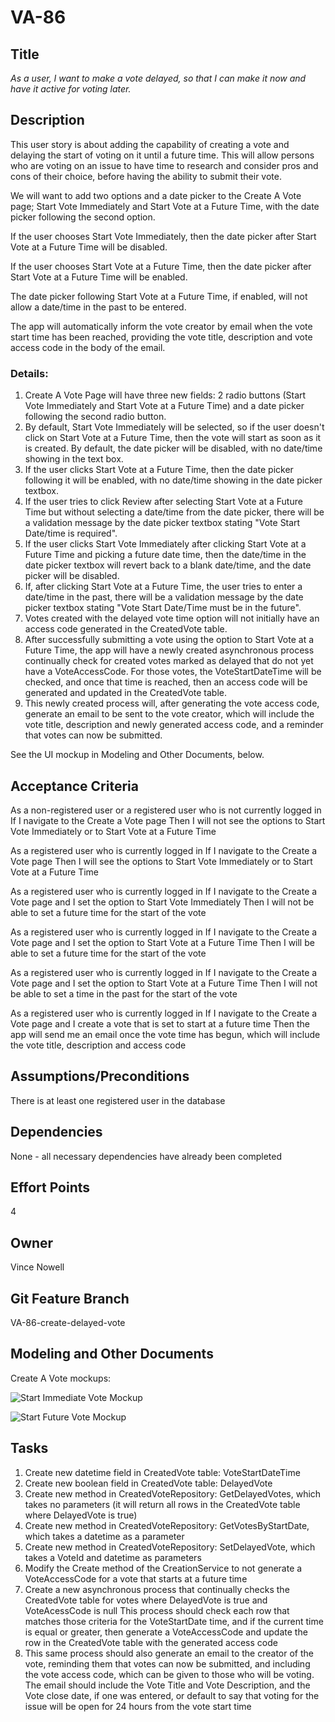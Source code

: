 # VA-86

## Title

*As a user, I want to make a vote delayed, so that I can make it now and have it active for voting later.*

## Description

This user story is about adding the capability of creating a vote and delaying the start of voting on it until a future time. This will allow persons who are voting on an issue to have time to research and consider pros and cons of their choice, before having the ability to submit their vote.

We will want to add two options and a date picker to the Create A Vote page; Start Vote Immediately and Start Vote at a Future Time, with the date picker following the second option.

If the user chooses Start Vote Immediately, then the date picker after Start Vote at a Future Time will be disabled.

If the user chooses Start Vote at a Future Time, then the date picker after Start Vote at a Future Time will be enabled.

The date picker following Start Vote at a Future Time, if enabled, will not allow a date/time in the past to be entered.

The app will automatically inform the vote creator by email when the vote start time has been reached, providing the vote title, description and vote access code in the body of the email.

### Details:

1. Create A Vote Page will have three new fields: 2 radio buttons (Start Vote Immediately and Start Vote at a Future Time) and a date picker following the second radio button.
2. By default, Start Vote Immediately will be selected, so if the user doesn't click on Start Vote at a Future Time, then the vote will start as soon as it is created. By default, the date picker will be disabled, with no date/time showing in the text box.
3. If the user clicks Start Vote at a Future Time, then the date picker following it will be enabled, with no date/time showing in the date picker textbox.
4. If the user tries to click Review after selecting Start Vote at a Future Time but without selecting a date/time from the date picker, there will be a validation message by the date picker textbox stating "Vote Start Date/time is required".
5. If the user clicks Start Vote Immediately after clicking Start Vote at a Future Time and picking a future date time, then the date/time in the date picker textbox will revert back to a blank date/time, and the date picker will be disabled.
6. If, after clicking Start Vote at a Future Time, the user tries to enter a date/time in the past, there will be a validation message by the date picker textbox stating "Vote Start Date/Time must be in the future".
7. Votes created with the delayed vote time option will not initially have an access code generated in the CreatedVote table.
8. After successfully submitting a vote using the option to Start Vote at a Future Time, the app will have a newly created asynchronous process continually check for created votes marked as delayed that do not yet have a VoteAccessCode. For those votes, the VoteStartDateTime will be checked, and once that time is reached, then an access code will be generated and updated in the CreatedVote table.
9. This newly created process will, after generating the vote access code, generate an email to be sent to the vote creator, which will include the vote title, description and newly generated access code, and a reminder that votes can now be submitted.

See the UI mockup in Modeling and Other Documents, below.

## Acceptance Criteria
As a non-registered user or a registered user who is not currently logged in
If I navigate to the Create a Vote page
Then I will not see the options to Start Vote Immediately or to Start Vote at a Future Time

As a registered user who is currently logged in
If I navigate to the Create a Vote page
Then I will see the options to Start Vote Immediately or to Start Vote at a Future Time

As a registered user who is currently logged in
If I navigate to the Create a Vote page and I set the option to Start Vote Immediately
Then I will not be able to set a future time for the start of the vote

As a registered user who is currently logged in
If I navigate to the Create a Vote page and I set the option to Start Vote at a Future Time
Then I will be able to set a future time for the start of the vote

As a registered user who is currently logged in
If I navigate to the Create a Vote page and I set the option to Start Vote at a Future Time
Then I will not be able to set a time in the past for the start of the vote

As a registered user who is currently logged in
If I navigate to the Create a Vote page and I create a vote that is set to start at a future time
Then the app will send me an email once the vote time has begun, which will include the vote title, description and access code

## Assumptions/Preconditions
There is at least one registered user in the database

## Dependencies
None - all necessary dependencies have already been completed

## Effort Points
4

## Owner
Vince Nowell

## Git Feature Branch
VA-86-create-delayed-vote

## Modeling and Other Documents

Create A Vote mockups: 

![Start Immediate Vote Mockup](https://github.com/vincenowell4/KSV-Software/blob/dev/docs/ProjectManagement/UserStories/VA86-StartVoteImmediatelyMockup.png)

![Start Future Vote Mockup](https://github.com/vincenowell4/KSV-Software/blob/dev/docs/ProjectManagement/UserStories/VA86-StartVoteFutureMockup.png)


## Tasks
1. Create new datetime field in CreatedVote table: VoteStartDateTime
2. Create new boolean field in CreatedVote table: DelayedVote
3. Create new method in CreatedVoteRepository: GetDelayedVotes, which takes no parameters (it will return all rows in the CreatedVote table where DelayedVote is true)
4. Create new method in CreatedVoteRepository: GetVotesByStartDate, which takes a datetime as a parameter
5. Create new method in CreatedVoteRepository: SetDelayedVote, which takes a VoteId and datetime as parameters
6. Modify the Create method of the CreationService to not generate a VoteAccessCode for a vote that starts at a future time
7. Create a new asynchronous process that continually checks the CreatedVote table for votes where DelayedVote is true and VoteAcessCode is null
   This process should check each row that matches those criteria for the VoteStartDate time, and if the current time is equal or greater, 
   then generate a VoteAccessCode and update the row in the CreatedVote table with the generated access code
8. This same process should also generate an email to the creator of the vote, reminding them that votes can now be submitted, and including the 
   vote access code, which can be given to those who will be voting. The email should include the Vote Title and Vote Description, 
   and the Vote close date, if one was entered, or default to say that voting for the issue will be open for 24 hours from the vote start time